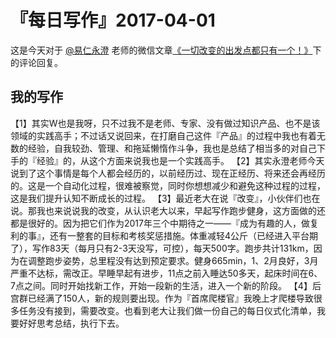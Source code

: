 # 『每日写作』2017-04-01

这是今天对于 [@易仁永澄](http://weibo.com/u/1640237087)  老师的微信文章[《一切改变的出发点都只有一个！》](http://mp.weixin.qq.com/s/_nPG1tNkLt0gQj0pKhLc_Q)下的评论回复。

## 我的写作
【1】其实W也是我呀，只不过我不是老师、专家、没有做过知识产品、也不是该领域的实践高手；不过话又说回来，在打磨自己这件『产品』的过程中我也有着无数的经验，自我较劲、管理、和拖延懒惰作斗争，我也是总结了相当多的对自己下手的『经验』的，从这个方面来说我也是一个实践高手。
【2】其实永澄老师今天说到了这个事情是每个人都会经历的，以前经历过、现在正经历、将来还会再经历的。这是一个自动化过程，很难被察觉，同时你想想减少和避免这种过程的过程，这是我们提升认知不断成长的过程。
【3】最近老大在说『改变』，小伙伴们也在说。那我也来说说我的改变，从认识老大以来，早起写作跑步健身，这方面做的还都是很好的。因为把它们作为2017年三个中期待之一——『成为有趣的人，做复利的事』，还有一整套的目标和考核奖惩措施。体重减轻4公斤（已经进入平台期了），写作83天（每月只有2-3天没写，可控），每天500字。跑步共计131km，因为在调整跑步姿势，总里程没有达到预定要求。健身665min，1、2月良好，3月严重不达标，需改正。早睡早起有进步，11点之前入睡达50多天，起床时间在6、7点之间。同时开始找新工作，开始一段新的生活，进入一个新的阶段。
【4】后宫群已经满了150人，新的规则要出现。作为『首席爬楼官』我晚上才爬楼导致很多任务没有接到，需要改变。也看到老大让我们做一份自己的每日仪式化清单，我要好好思考总结，执行下去。